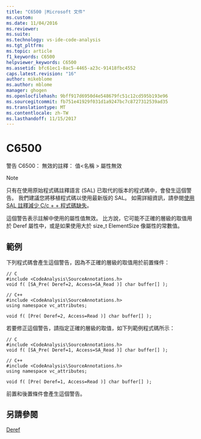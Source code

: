 ```yaml
---
title: "C6500 |Microsoft 文件"
ms.custom: 
ms.date: 11/04/2016
ms.reviewer: 
ms.suite: 
ms.technology: vs-ide-code-analysis
ms.tgt_pltfrm: 
ms.topic: article
f1_keywords: C6500
helpviewer_keywords: C6500
ms.assetid: bfc61ec1-8ac5-4465-a23c-91418fbc4552
caps.latest.revision: "16"
author: mikeblome
ms.author: mblome
manager: ghogen
ms.openlocfilehash: 9bff917d6950d4e548679fc51c12cd595b193e96
ms.sourcegitcommit: fb751e41929f031d1a9247bc7c8727312539ad35
ms.translationtype: MT
ms.contentlocale: zh-TW
ms.lasthandoff: 11/15/2017
---
```

# <a name="c6500"></a>C6500
警告 C6500： 無效的註釋： 值\<名稱 > 屬性無效  
  
> [!NOTE]
>  只有在使用原始程式碼註釋語言 (SAL) 已取代的版本的程式碼中，會發生這個警告。 我們建議您將移植程式碼以使用最新版的 SAL。 如需詳細資訊，請參閱[使用 SAL 註釋減少 C/c + + 程式碼缺失](../code-quality/using-sal-annotations-to-reduce-c-cpp-code-defects.md)。  
  
 這個警告表示註解中使用的屬性值無效。 比方說，它可能不正確的層級的取值用於 Deref 屬性中，或是如果使用大於 size_t ElementSize 像屬性的常數值。  
  
## <a name="example"></a>範例  
 下列程式碼會產生這個警告，因為不正確的層級的取值用於前置條件：  
  
```  
// C  
#include <CodeAnalysis\SourceAnnotations.h>  
void f( [SA_Pre( Deref=2, Access=SA_Read )] char buffer[] );  
  
// C++  
#include <CodeAnalysis\SourceAnnotations.h>  
using namespace vc_attributes;  
  
void f( [Pre( Deref=2, Access=Read )] char buffer[] );  
```  
  
 若要修正這個警告，請指定正確的層級的取值，如下列範例程式碼所示：  
  
```  
// C  
#include <CodeAnalysis\SourceAnnotations.h>  
void f( [SA_Pre( Deref=1, Access=SA_Read )] char buffer[] );  
  
// C++  
#include <CodeAnalysis\SourceAnnotations.h>  
using namespace vc_attributes;  
  
void f( [Pre( Deref=1, Access=Read )] char buffer[] );  
```  
  
 前置和後置條件會產生這個警告。  
  
## <a name="see-also"></a>另請參閱  
 [Deref](http://msdn.microsoft.com/en-us/c2855c4e-dcc7-40ba-a6fe-ebca9d555a9c)